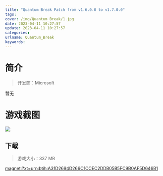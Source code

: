```yaml
---
title: "Quantum Break Patch from v1.6.0.0 to v1.7.0.0"
tags: 
cover: /img/Quantum_Break/1.jpg
date: 2023-04-11 10:27:57
update: 2023-04-11 10:27:57
categories: 
urlname: Quantum_Break
keywords: 
---
```

# 简介

> 开发商：Microsoft

暂无

# 游戏截图

![](/img/Quantum_Break/2.jpg)


## 下载

> 游戏大小：337 MB

[magnet:?xt=urn:btih:A31D2694D266C1CCEC2DDB05B5FC9B0AF5D646B1](magnet:?xt=urn:btih:A31D2694D266C1CCEC2DDB05B5FC9B0AF5D646B1)